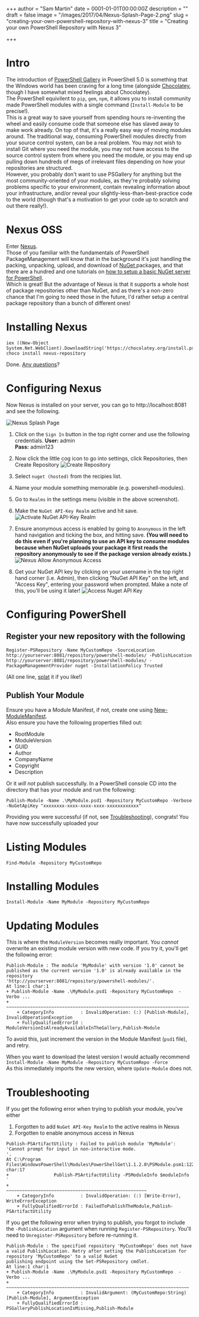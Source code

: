 +++
author = "Sam Martin"
date = 0001-01-01T00:00:00Z
description = ""
draft = false
image = "/images/2017/04/Nexus-Splash-Page-2.png"
slug = "creating-your-own-powershell-repository-with-nexus-3"
title = "Creating your own PowerShell Repository with Nexus 3"

+++

# Intro
The introduction of [PowerShell Gallery](https://powershellgallery.com) in PowerShell 5.0 is something that the Windows world has been craving for a long time (alongside [Chocolatey](https://chocolatey.org), though I have somewhat mixed feelings about Chocolatey).  
The PowerShell equivilent to `pip`, `gem`, `npm`, it allows you to install community made PowerShell modules with a single command (`Install-Module` to be precise!).  
This is a great way to save yourself from spending hours re-inventing the wheel and easily consume code that someone else has slaved away to make work already. On top of that, it's a really easy way of moving modules around. The traditional way, consuming PowerShell modules directly from your source control system, can be a real problem. You may not wish to install Git where you need the module, you may not have access to the source control system from where you need the module, or you may end up pulling down hundreds of megs of irrelevant files depending on how your repositories are structured.  
However, you probably don't want to use PSGallery for anything but the most community-oriented of your modules, as they're probably solving problems specific to your environment, contain revealing information about your infrastructure, and/or reveal your slightly-less-than-best-practice code to the world (though that's a motivation to get your code up to scratch and out there really!).

# Nexus OSS
Enter [Nexus](https://www.sonatype.com/download-oss-sonatype).  
Those of you familiar with the fundamentals of PowerShell PackageManagement will know that in the background it's just handling the packing, unpacking, upload, and download of [NuGet ](https://www.nuget.org/) packages, and that there are a hundred and one tutorials on [how to setup a basic NuGet server for PowerShell](http://lmgtfy.com/?q=setup+nuget+server+for+powershell).  
Which is great! But the advantage of Nexus is that it supports a whole host of package repositories other than NuGet, and as there's a non-zero chance that I'm going to need those in the future, I'd rather setup a central package repository than a bunch of different ones!

# Installing Nexus
```
iex ((New-Object System.Net.WebClient).DownloadString('https://chocolatey.org/install.ps1'))
choco install nexus-repository
``` 
Done. [Any questions](https://chocolatey.org/faq#why-chocolatey)?

# Configuring Nexus
Now Nexus is installed on your server, you can go to http://localhost:8081 and see the following.

![Nexus Splash Page](/images/2017/04/Nexus-Splash-Page-1.png)

1) Click on the `Sign In` button in the top right corner and use the following credentials.
**User:** admin  
**Pass:** admin123

2) Now click the little cog icon to go into settings, click Repositories, then Create Repository
![Create Repository](/images/2017/04/Nexus-Create-Repository.png)

3) Select `nuget (hosted)` from the recipies list.  
4) Name your module something memorable (e.g. powershell-modules).  
5) Go to `Realms` in the settings menu (visible in the above screenshot).
6) Make the `NuGet API-Key Realm` active and hit save.
![Activate NuGet API-Key Realm](/images/2017/04/Nexus-Add-Nuget-Realm.png)

7) Ensure anonymous access is enabled by going to `Anonymous` in the left hand navigation and ticking the box, and hitting save. **(You will need to do this even if you're planning to use an API key to *consume* modules because when NuGet uploads your package it first reads the repository anonymously to see if the package version already exists.)**
![Nexus Allow Anonymous Access](/images/2017/04/Nexus-Allow-Anonymous-Access.png)

8) Get your NuGet API key by clicking on your username in the top right hand corner (i.e. Admin), then clicking "NuGet API Key" on the left, and "Access Key", entering your password when prompted. Make a note of this, you'll be using it later!
![Access Nuget API Key](/images/2017/04/Nexus-Get-Nuget-API-Key.png)

# Configuring PowerShell
## Register your new repository with the following
```
Register-PSRepository -Name MyCustomRepo -SourceLocation http://yourserver:8081/repository/powershell-modules/ -PublishLocation http://yourserver:8081/repository/powershell-modules/ -PackageManagementProvider nuget -InstallationPolicy Trusted
```
(All one line, [splat](https://msdn.microsoft.com/en-us/powershell/reference/5.1/microsoft.powershell.core/about/about_splatting) it if you like!)  
## Publish Your Module
Ensure you have a Module Manifest, if not, create one using [New-ModuleManifest](https://msdn.microsoft.com/en-us/powershell/reference/5.1/microsoft.powershell.core/new-modulemanifest).  
Also ensure you have the following properties filled out: 

* RootModule
* ModuleVersion
* GUID
* Author
* CompanyName
* Copyright
* Description  

Or it *will not* publish successfully.
In a PowerShell console CD into the directory that has your module and run the following:
```
Publish-Module -Name .\MyModule.psd1 -Repository MyCustomRepo -Verbose -NuGetApiKey "xxxxxxxx-xxxx-xxxx-xxxx-xxxxxxxxxxxx"
```
Providing you were successful (if not, see [Troubleshooting](#Troubleshooting)), congrats! You have now successfully uploaded your 
# Listing Modules
`Find-Module -Repository MyCustomRepo`
# Installing Modules
`Install-Module -Name MyModule -Repository MyCustomRepo`

# Updating Modules
This is where the `ModuleVersion` becomes really important. You *cannot* overwrite an existing module version with new code. If you try it, you'll get the following error:

```
Publish-Module : The module 'MyModule' with version '1.0' cannot be published as the current version '1.0' is already available in the repository 
'http://yourserver:8081/repository/powershell-modules/'.
At line:1 char:1
+ Publish-Module -Name .\MyModule.psd1 -Repository MyCustomRepo  -Verbo ...
+ ~~~~~~~~~~~~~~~~~~~~~~~~~~~~~~~~~~~~~~~~~~~~~~~~~~~~~~~~~~~~~~~~~~~~~
    + CategoryInfo          : InvalidOperation: (:) [Publish-Module], InvalidOperationException
    + FullyQualifiedErrorId : ModuleVersionIsAlreadyAvailableInTheGallery,Publish-Module
```

To avoid this, just increment the version in the Module Manifest (`psd1` file), and retry.  

When you want to download the latest version I would actually recommend
`Install-Module -Name MyModule -Repository MyCustomRepo -Force`  
As this immediately imports the new version, where `Update-Module` does not.

# Troubleshooting
If you get the following error when trying to publish your module, you've either  

1. Forgotten to add `NuGet API-Key Realm` to the active realms in Nexus
2. Forgotten to enable anonymous access in Nexus

```
Publish-PSArtifactUtility : Failed to publish module 'MyModule': 'Cannot prompt for input in non-interactive mode.
'.
At C:\Program Files\WindowsPowerShell\Modules\PowerShellGet\1.1.2.0\PSModule.psm1:1227 char:17
+                 Publish-PSArtifactUtility -PSModuleInfo $moduleInfo `
+                 ~~~~~~~~~~~~~~~~~~~~~~~~~~~~~~~~~~~~~~~~~~~~~~~~~~~~~
    + CategoryInfo          : InvalidOperation: (:) [Write-Error], WriteErrorException
    + FullyQualifiedErrorId : FailedToPublishTheModule,Publish-PSArtifactUtility
```
If you get the following error when trying to publish, you forgot to include the `-PublishLocation` argument when running `Register-PSRepository`. You'll need to `Unregister-PSRepository` before re-running it.

```
Publish-Module : The specified repository 'MyCustomRepo' does not have a valid PublishLocation. Retry after setting the PublishLocation for repository 'MyCustomRepo' to a valid NuGet 
publishing endpoint using the Set-PSRepository cmdlet.
At line:1 char:1
+ Publish-Module -Name .\MyModule.psd1 -Repository MyCustomRepo  -Verbo ...
+ ~~~~~~~~~~~~~~~~~~~~~~~~~~~~~~~~~~~~~~~~~~~~~~~~~~~~~~~~~~~~~~~~~~~~~
    + CategoryInfo          : InvalidArgument: (MyCustomRepo:String) [Publish-Module], ArgumentException
    + FullyQualifiedErrorId : PSGalleryPublishLocationIsMissing,Publish-Module
```

